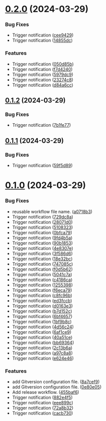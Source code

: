 # [0.2.0](https://github.com/leandromoreirati/pipeline-test/compare/v0.1.2...v0.2.0) (2024-03-29)


### Bug Fixes

* Trigger notification ([cee9429](https://github.com/leandromoreirati/pipeline-test/commit/cee94299c5f44e7a0287c4111765cbb030091c7e))
* Trigger notification ([14855dc](https://github.com/leandromoreirati/pipeline-test/commit/14855dc69f6b6ab29645f71537ab759571c2b6b8))


### Features

* Trigger notification ([050d85b](https://github.com/leandromoreirati/pipeline-test/commit/050d85be03de04410e8b3625de537d9dcc22f26f))
* Trigger notification ([f7d4240](https://github.com/leandromoreirati/pipeline-test/commit/f7d4240b82a7869dbcb8e308784d4167f3b00f86))
* Trigger notification ([5979dc9](https://github.com/leandromoreirati/pipeline-test/commit/5979dc9274e7359457f7bf836a212e2d8a411dbd))
* Trigger notification ([23274c8](https://github.com/leandromoreirati/pipeline-test/commit/23274c8fb252b04e1d667b680d027b324819a6a7))
* Trigger notification ([d84a6cc](https://github.com/leandromoreirati/pipeline-test/commit/d84a6cc8c8b925d3668285a2c9541368c970f7cf))



## [0.1.2](https://github.com/leandromoreirati/pipeline-test/compare/v0.1.1...v0.1.2) (2024-03-29)


### Bug Fixes

* Trigger notification ([7b1fe77](https://github.com/leandromoreirati/pipeline-test/commit/7b1fe77cb855903d56d35fa53c3403835c88b99d))



## [0.1.1](https://github.com/leandromoreirati/pipeline-test/compare/v0.1.0...v0.1.1) (2024-03-29)


### Bug Fixes

* Trigger notification ([59f5d89](https://github.com/leandromoreirati/pipeline-test/commit/59f5d89574607cb609e238dfac7acaabab618670))



# [0.1.0](https://github.com/leandromoreirati/pipeline-test/compare/455baf6ef73165fe26bb468d587c9b66326af5ae...v0.1.0) (2024-03-29)


### Bug Fixes

* reusable workflow file name. ([a0718b3](https://github.com/leandromoreirati/pipeline-test/commit/a0718b33adeb2c6764effdf2a5bd186e90f2e681))
* Trigger notification ([729dc8a](https://github.com/leandromoreirati/pipeline-test/commit/729dc8a2f9c722465ae6ec28c5015802f27aa4c3))
* Trigger notification ([28071d0](https://github.com/leandromoreirati/pipeline-test/commit/28071d02ad0096b04f762699e8dddad49ad8aedf))
* Trigger notification ([5108323](https://github.com/leandromoreirati/pipeline-test/commit/5108323c09014ad77fa179f823fe0568b566516b))
* Trigger notification ([0bfca79](https://github.com/leandromoreirati/pipeline-test/commit/0bfca79c47e5ef4529b0aba32a4c4cbcd63bb128))
* Trigger notification ([9fd4b5a](https://github.com/leandromoreirati/pipeline-test/commit/9fd4b5a2bc958548f8cefa19afe3b36075e7c948))
* Trigger notification ([90b1853](https://github.com/leandromoreirati/pipeline-test/commit/90b1853184682cdbb81e2939cb186349c7f73a2a))
* Trigger notification ([4e8307e](https://github.com/leandromoreirati/pipeline-test/commit/4e8307e4514017588bdf873d95542f99500b5613))
* Trigger notification ([3f586d6](https://github.com/leandromoreirati/pipeline-test/commit/3f586d6e36338c09a5c86d39cb4c05e32f32c015))
* Trigger notification ([18e32bc](https://github.com/leandromoreirati/pipeline-test/commit/18e32bcd80bbe310a9d1056c5f395ca1240e1fad))
* Trigger notification ([747085c](https://github.com/leandromoreirati/pipeline-test/commit/747085ccf785425b76b1cd74b37cdaf9490ed159))
* Trigger notification ([f0d5b62](https://github.com/leandromoreirati/pipeline-test/commit/f0d5b62718c76debbb1e03d1e59d48fca31401dc))
* Trigger notification ([5041c7a](https://github.com/leandromoreirati/pipeline-test/commit/5041c7a8133f34dcdf78ec8c2f2ad447e1ab4d45))
* Trigger notification ([c4186ca](https://github.com/leandromoreirati/pipeline-test/commit/c4186ca9cb0decc1270647d111a9261b7f4cc2a7))
* Trigger notification ([1255398](https://github.com/leandromoreirati/pipeline-test/commit/1255398e85c7e756e8406527cfecd2e6c6afbff9))
* Trigger notification ([f6eca79](https://github.com/leandromoreirati/pipeline-test/commit/f6eca7916de2fc2babf754532cc85c3923b42325))
* Trigger notification ([c8fc96b](https://github.com/leandromoreirati/pipeline-test/commit/c8fc96bcbdfb13cd4af5b272061cf86b1fc392fa))
* Trigger notification ([ed3fccb](https://github.com/leandromoreirati/pipeline-test/commit/ed3fccba5ab11231090ac0d495eab470bb7334a0))
* Trigger notification ([d0163e3](https://github.com/leandromoreirati/pipeline-test/commit/d0163e38d6881eae24e167050eea46d12fa23944))
* Trigger notification ([b7d152c](https://github.com/leandromoreirati/pipeline-test/commit/b7d152ca9de4d6f1d3b6dc0dc11f10a1277918cd))
* Trigger notification ([6bf4657](https://github.com/leandromoreirati/pipeline-test/commit/6bf4657b44919ce4eba4ba50244b7be504a192b6))
* Trigger notification ([1bf9b8c](https://github.com/leandromoreirati/pipeline-test/commit/1bf9b8c88aa7b3619fe2977648e0924bc4c73152))
* Trigger notification ([4d56c24](https://github.com/leandromoreirati/pipeline-test/commit/4d56c246cb6576171bb78e784655925e9f35c704))
* Trigger notification ([6af1ce9](https://github.com/leandromoreirati/pipeline-test/commit/6af1ce9c18c59f5cc4eb675a4f039a0437be98ec))
* Trigger notification ([40a51ce](https://github.com/leandromoreirati/pipeline-test/commit/40a51ce5a93d98fe1e6e5226de178b7ab8abadba))
* Trigger notification ([bb69364](https://github.com/leandromoreirati/pipeline-test/commit/bb69364965af088f450c7549807e43a2228c9e8a))
* Trigger notification ([2c13b6a](https://github.com/leandromoreirati/pipeline-test/commit/2c13b6ace33329a2634f4e1ee36880956d4e703d))
* Trigger notification ([a97c8a8](https://github.com/leandromoreirati/pipeline-test/commit/a97c8a8b8727e228e5c55e98468ed91433497948))
* Trigger notification ([e624e46](https://github.com/leandromoreirati/pipeline-test/commit/e624e4620b5bd2b9543d3095b7f7277d210d14c3))


### Features

* add Gitversion configuration file. ([8a7cef9](https://github.com/leandromoreirati/pipeline-test/commit/8a7cef9f32889d641b1ee5b0c1f81dc90690f47b))
* add Gitversion configuration file. ([0e80e05](https://github.com/leandromoreirati/pipeline-test/commit/0e80e05921b29f9ca901b632a4092c35b30dd026))
* Add release workflow. ([455baf6](https://github.com/leandromoreirati/pipeline-test/commit/455baf6ef73165fe26bb468d587c9b66326af5ae))
* Trigger notification ([882e4f5](https://github.com/leandromoreirati/pipeline-test/commit/882e4f54c1a9a5ff81adeac8a4a83bc19ce4554e))
* Trigger notification ([eee899c](https://github.com/leandromoreirati/pipeline-test/commit/eee899c011b299405ebe122cbd1f04ccdf6bcc9f))
* Trigger notification ([72a8b32](https://github.com/leandromoreirati/pipeline-test/commit/72a8b32e2bb1737ff9b379a092400bfaba546111))
* Trigger notification ([cacb730](https://github.com/leandromoreirati/pipeline-test/commit/cacb730ae526976ffa87081d9b44ca8bcb6a8f05))



